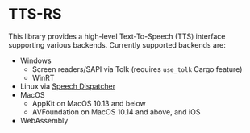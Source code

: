 # TTS-RS

This library provides a high-level Text-To-Speech (TTS) interface supporting various backends. Currently supported backends are:

* Windows
  * Screen readers/SAPI via Tolk (requires `use_tolk` Cargo feature)
  * WinRT
* Linux via [Speech Dispatcher](https://freebsoft.org/speechd)
* MacOS
  * AppKit on MacOS 10.13 and below
  * AVFoundation on MacOS 10.14 and above, and iOS
* WebAssembly
